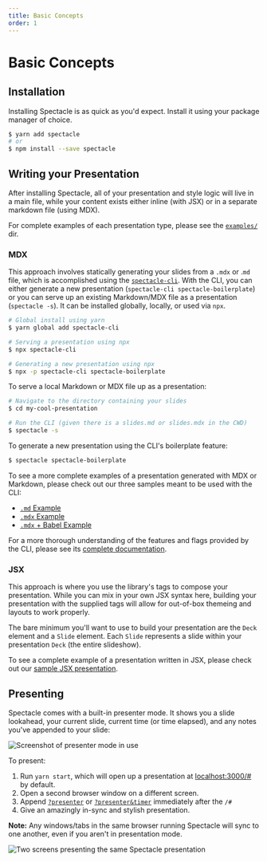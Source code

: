 ```yaml
---
title: Basic Concepts
order: 1
---
```


<a name="basic-concepts"></a>

# Basic Concepts

<a name="installation"></a>

## Installation

Installing Spectacle is as quick as you'd expect. Install it using your package manager of choice.

```bash
$ yarn add spectacle
# or
$ npm install --save spectacle
```

<a name="development"></a>

## Writing your Presentation

After installing Spectacle, all of your presentation and style logic will live in a main file, while your content exists either inline (with JSX) or in a separate markdown file (using MDX).

For complete examples of each presentation type, please see the [`examples/`](../../examples/README.md) dir.

<a name="mdx"></a>

### MDX

This approach involves statically generating your slides from a `.mdx` or .`md` file, which is accomplished using the [`spectacle-cli`][spectacle-cli]. With the CLI, you can either generate a new presentation (`spectacle-cli spectacle-boilerplate`) or you can serve up an existing Markdown/MDX file as a presentation (`spectacle -s`). It can be installed globally, locally, or used via `npx`.

```bash
# Global install using yarn
$ yarn global add spectacle-cli

# Serving a presentation using npx
$ npx spectacle-cli

# Generating a new presentation using npx
$ npx -p spectacle-cli spectacle-boilerplate
```

To serve a local Markdown or MDX file up as a presentation:

```bash
# Navigate to the directory containing your slides
$ cd my-cool-presentation

# Run the CLI (given there is a slides.md or slides.mdx in the CWD)
$ spectacle -s
```

To generate a new presentation using the CLI's boilerplate feature:

```bash
$ spectacle spectacle-boilerplate
```

To see a more complete examples of a presentation generated with MDX or Markdown, please check out our three samples meant to be used with the CLI:

- [`.md` Example](../../examples/md)
- [`.mdx` Example](../../examples/mdx)
- [`.mdx` + Babel Example](../../examples/mdx-babel)

For a more thorough understanding of the features and flags provided by the CLI, please see its [complete documentation](./extensions#spectacle-cli).

<a name="jsx"></a>

### JSX

This approach is where you use the library's tags to compose your presentation. While you can mix in your own JSX syntax here, building your presentation with the supplied tags will allow for out-of-box themeing and layouts to work properly.

The bare minimum you'll want to use to build your presentation are the `Deck` element and a `Slide` element. Each `Slide` represents a slide within your presentation `Deck` (the entire slideshow).

To see a complete example of a presentation written in JSX, please check out our [sample JSX presentation](../../examples/js/index.js).

<a name="presenting"></a>

## Presenting

Spectacle comes with a built-in presenter mode. It shows you a slide lookahead, your current slide, current time (or time elapsed), and any notes you've appended to your slide:

![Screenshot of presenter mode in use](TODO)

To present:

1. Run `yarn start`, which will open up a presentation at [localhost:3000/#](http://localhost:3000/#) by default.
2. Open a second browser window on a different screen.
3. Append [`?presenter`](http://localhost:3000/#/0?presenter) or [`?presenter&timer`](http://localhost:3000/#/0?presenter&timer) immediately after the `/#`
4. Give an amazingly in-sync and stylish presentation.

**Note:** Any windows/tabs in the same browser running Spectacle will sync to one another, even if you aren't in presentation mode.

![Two screens presenting the same Spectacle presentation](TODO)

<!-- Links -->

[spectacle-cli]: https://www.github.com/formidablelabs/spectacle-cli
